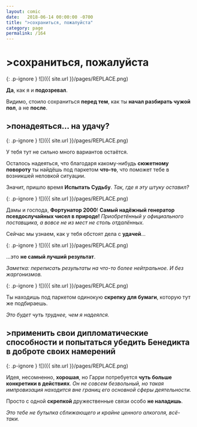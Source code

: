 ```yaml
---
layout: comic
date:   2018-06-14 00:00:00 -0700
title: ">сохраниться, пожалуйста"
category: page
permalink: /164
---
```

# >сохраниться, пожалуйста

{: .p-ignore }
![]({{ site.url }}/pages/REPLACE.png)

<strong>Да</strong>, как я и <strong>подозревал</strong>.

Видимо, стоило сохраниться <strong>перед тем</strong>, как ты <strong>начал разбирать чужой пол</strong>, а не <strong>после</strong>.

## >понадеяться... на удачу?

{: .p-ignore }
![]({{ site.url }}/pages/REPLACE.png)

У тебя тут не сильно много вариантов остаётся. 

Осталось надеяться, что благодаря какому-нибудь <strong>сюжетному повороту</strong> ты найдёшь под паркетом <strong>что-то</strong>, что поможет тебе в возникшей неловкой ситуации.

Значит, пришло время <strong>Испытать Судьбу</strong>. <em>Так, где я эту штуку оставил?</em>

{: .p-ignore }
![]({{ site.url }}/pages/REPLACE.png)

Дамы и господа, <strong>Фортунатор 2000</strong>! <strong>Самый надёжный генератор псевдослучайных чисел в природе! </strong><em>Приобретённый у официального поставщика, а вовсе не из мест не столь отдалённых.</em>

Сейчас мы узнаем, как у тебя обстоят дела с <strong>удачей</strong>…

{: .p-ignore }
![]({{ site.url }}/pages/REPLACE.png)

…это <strong>не самый лучший результат</strong>.

<em>Заметка: переписать результаты на что-то более нейтральное. И без жаргонизмов.</em>

{: .p-ignore }
![]({{ site.url }}/pages/REPLACE.png)

Ты находишь под паркетом одинокую <strong>скрепку для бумаги</strong>, которую тут же подбираешь.

<em>Это будет чуть труднее, чем я надеялся.</em>

## >применить свои дипломатические способности и попытаться убедить Бенедикта в доброте своих намерений

{: .p-ignore }
![]({{ site.url }}/pages/REPLACE.png)

Идея, несомненно, <strong>хорошая</strong>, но Гарри потребуется <strong>чуть больше конкретики в действиях</strong>. <em>Он не совсем безвольный, но такая импровизация находится вне границ его основной сферы деятельности. </em>

Просто с одной <strong>скрепкой </strong>дружественные связи особо <strong>не наладишь</strong>. 

<em>Это тебе не бутылка сближающего и крайне ценного алкоголя, всё-таки.</em>
